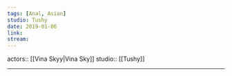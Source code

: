 ```yaml
---
tags: [Anal, Asian]
studio: Tushy
date: 2019-01-06
link: 
stream: 
---
```

actors:: [[Vina Skyy|Vina Sky]]
studio:: [[Tushy]]
***
